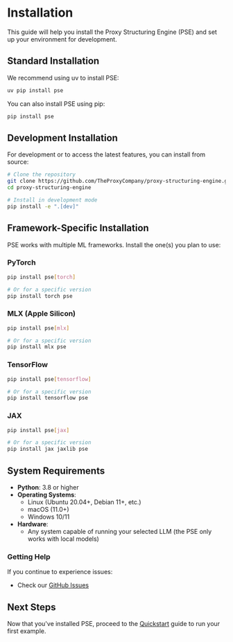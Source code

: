 # Installation

This guide will help you install the Proxy Structuring Engine (PSE) and set up your environment for development.

## Standard Installation

We recommend using uv to install PSE:
```bash
uv pip install pse
```

You can also install PSE using pip:

```bash
pip install pse
```


## Development Installation

For development or to access the latest features, you can install from source:

```bash
# Clone the repository
git clone https://github.com/TheProxyCompany/proxy-structuring-engine.git
cd proxy-structuring-engine

# Install in development mode
pip install -e ".[dev]"
```

## Framework-Specific Installation

PSE works with multiple ML frameworks. Install the one(s) you plan to use:

### PyTorch

```bash
pip install pse[torch]

# Or for a specific version
pip install torch pse
```

### MLX (Apple Silicon)

```bash
pip install pse[mlx]

# Or for a specific version
pip install mlx pse
```

### TensorFlow

```bash
pip install pse[tensorflow]

# Or for a specific version
pip install tensorflow pse
```

### JAX

```bash
pip install pse[jax]

# Or for a specific version
pip install jax jaxlib pse
```

## System Requirements

- **Python**: 3.8 or higher
- **Operating Systems**:
  - Linux (Ubuntu 20.04+, Debian 11+, etc.)
  - macOS (11.0+)
  - Windows 10/11
- **Hardware**:
  - Any system capable of running your selected LLM (the PSE only works with local models)

### Getting Help

If you continue to experience issues:

- Check our [GitHub Issues](https://github.com/TheProxyCompany/proxy-structuring-engine/issues)

## Next Steps

Now that you've installed PSE, proceed to the [Quickstart](quickstart.md) guide to run your first example.
